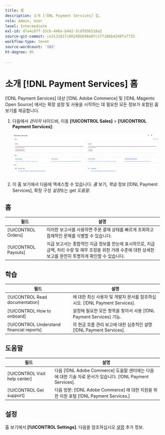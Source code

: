 ```yaml
---
title: 홈
description: 소개 [!DNL Payment Services] 집.
role: Admin, User
level: Intermediate
exl-id: d7a4c87f-33cb-446a-b442-3cdf05b518a2
source-git-commit: ce313181fc082d0b698a0fc1f7186b4240fa7735
workflow-type: tm+mt
source-wordcount: '163'
ht-degree: 0%

---
```


# 소개 [!DNL Payment Services] 홈

[!DNL Payment Services] 대상 [!DNL Adobe Commerce] 및 [!DNL Magento Open Source] 에서는 확장 설정 및 사용을 시작하는 데 필요한 모든 정보가 포함된 홈 보기를 제공합니다.

1. 다음에서 _관리자_ 사이드바, 이동 **[!UICONTROL Sales]** > **[!UICONTROL Payment Services]**:

   ![홈 보기](assets/home-view.png)

1. 이 홈 보기에서 다음에 액세스할 수 있습니다. _홈_ 보기, _학습_ 정보 [!DNL Payment Services], 확장 구성 _설정_&#x200B;또는 get _도움말_.

## 홈

| 필드 | 설명 |
|---|---|
| [!UICONTROL Orders] | 이러한 보고서를 사용하면 주문 결제 상태를 빠르게 조회하고 잠재적인 문제를 식별할 수 있습니다. |
| [!UICONTROL Payouts] | 지급 보고서는 종합적인 지급 정보를 한눈에 표시하므로, 지급 금액, 처리 수량 및 재무 조정을 위한 거래 수준에 대한 상세한 보고를 완전히 투명하게 확인할 수 있습니다. |

## 학습

| 필드 | 설명 |
|---|---|
| [!UICONTROL Read documentation] | 에 대한 최신 사용자 및 개발자 문서를 참조하십시오. [!DNL Payment Services]. |
| [!UICONTROL How to onboard] | 설정에 필요한 모든 항목을 찾아서 사용 [!DNL Payment Services] 기능. |
| [!UICONTROL Understand financial reports] | 의 현금 흐름 관리 보고에 대한 심층적인 설명 [!DNL Payment Services]. |

## 도움말

| 필드 | 설명 |
|---|---|
| [!UICONTROL Visit help center] | 다음 [!DNL Adobe Commerce] 도움말 센터에는 다음에 대한 기술 자료 문서가 있습니다. [!DNL Payment Services]. |
| [!UICONTROL Get support] | 다음 방문: [!DNL Adobe Commerce] 에 대한 지원을 위한 지원 포털 [!DNL Payment Services.] |

## 설정

홈 보기에서 **[!UICONTROL Settings]**. 다음을 참조하십시오 [설정](settings.md) 추가 정보.
